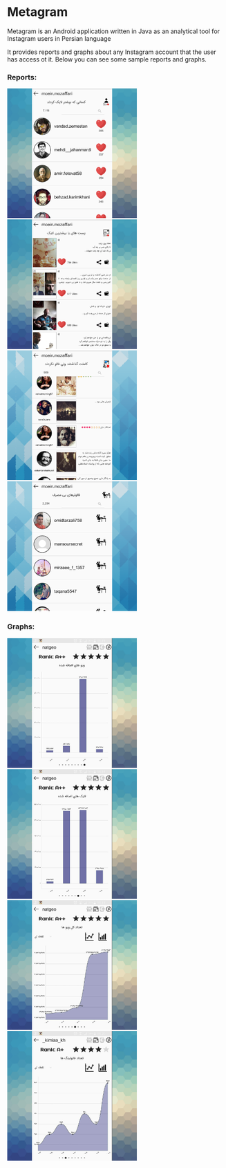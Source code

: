 # Metagram

Metagram is an Android application written in Java as an analytical tool for Instagram users in Persian language

It provides reports and graphs about any Instagram account that the user has access ot it. Below you can see some sample reports and graphs.


### Reports:
<img src="./docs/007.png" width="300"/>
<img src="./docs/009.png" width="300"/>
<img src="./docs/011.png" width="300"/>
<img src="./docs/012.png" width="300"/> 

### Graphs:
<img src="./docs/002.png" width="300"/>
<img src="./docs/004.png" width="300"/>
<img src="./docs/005.png" width="300"/>
<img src="./docs/006.png" width="300"/>


